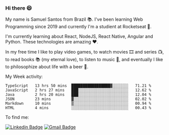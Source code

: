 ### Hi there 😄

My name is Samuel Santos from Brazil 📚. I've been learning Web Programming since 2019 and currently I'm a studient at Rocketseat 💬.

I'm currently learning about React, NodeJS, React Native, Angular and Python. These technologies are amazing ❤️.

In my free time I like to play video games, to watch movies 🎞️ and series 📺, to read books 📚 (my eternal love), to listen to music 🎵, and eventually I like to philosophize about life with a beer 🍺.


My Week activity: 

<!--START_SECTION:waka-->

```text
TypeScript   13 hrs 50 mins  █████████████████▓░░░░░░░   71.21 %
JavaScript   2 hrs 27 mins   ███░░░░░░░░░░░░░░░░░░░░░░   12.62 %
Java         2 hrs 20 mins   ███░░░░░░░░░░░░░░░░░░░░░░   12.04 %
JSON         23 mins         ▓░░░░░░░░░░░░░░░░░░░░░░░░   02.02 %
Markdown     10 mins         ▒░░░░░░░░░░░░░░░░░░░░░░░░   00.94 %
HTML         4 mins          ░░░░░░░░░░░░░░░░░░░░░░░░░   00.43 %
```

<!--END_SECTION:waka-->

To find me:

[![Linkedin Badge](https://img.shields.io/badge/-LinkedIn-blue?style=flat-square&logo=Linkedin&logoColor=white&link=https://https://www.linkedin.com/in/samuel-santos-036375174/)](https://www.linkedin.com/in/samuel-santos-036375174/)
[![Gmail Badge](https://img.shields.io/badge/-samuellima280499@gmail.com-c14438?style=flat-square&logo=Gmail&logoColor=white&link=mailto:samuellima280499@gmail.com)](mailto:samuellima280499@gmail.com)




<!--
**samuelLimaSantos/samuelLimaSantos** is a ✨ _special_ ✨ repository because its `README.md` (this file) appears on your GitHub profile.

Here are some ideas to get you started:

- 🔭 I’m currently working on ...
- 🌱 I’m currently learning ...
- 👯 I’m looking to collaborate on ...
- 📚 I’m looking for help with ...
- 💬 Ask me about ...
- 📫 How to reach me: ...
- 😄 Pronouns: ...
- ⚡ Fun fact: ...
-->

